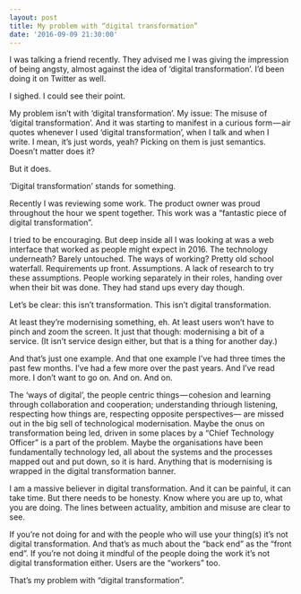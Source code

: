 ```yaml
---
layout: post
title: My problem with “digital transformation”
date: '2016-09-09 21:30:00'
---
```

I was talking a friend recently. They advised me I was giving the impression of being angsty, almost against the idea of ‘digital transformation’. I’d been doing it on Twitter as well.

I sighed. I could see their point.

My problem isn’t with ‘digital transformation’. My issue: The misuse of ‘digital transformation’. And it was starting to manifest in a curious form — air quotes whenever I used ‘digital transformation’, when I talk and when I write.
I mean, it’s just words, yeah? Picking on them is just semantics. Doesn’t matter does it?

But it does.

‘Digital transformation’ stands for something.

Recently I was reviewing some work. The product owner was proud throughout the hour we spent together. This work was a “fantastic piece of digital transformation”.

I tried to be encouraging. But deep inside all I was looking at was a web interface that worked as people might expect in 2016. The technology underneath? Barely untouched. The ways of working? Pretty old school waterfall. Requirements up front. Assumptions. A lack of research to try these assumptions. People working separately in their roles, handing over when their bit was done. They had stand ups every day though.

Let’s be clear: this isn’t transformation. This isn’t digital transformation.

At least they’re modernising something, eh. At least users won’t have to pinch and zoom the screen. It just that though: modernising a bit of a service. (It isn’t service design either, but that is a thing for another day.)

And that’s just one example. And that one example I’ve had three times the past few months. I’ve had a few more over the past years. And I’ve read more. I don’t want to go on. And on. And on.

The ‘ways of digital’, the people centric things — cohesion and learning through collaboration and cooperation; understanding thriough listening, respecting how things are, respecting opposite perspectives— are missed out in the big sell of technological modernisation. Maybe the onus on transformation being led, driven in some places by a “Chief Technology Officer” is a part of the problem. Maybe the organisations have been fundamentally technology led, all about the systems and the processes mapped out and put down, so it is hard. Anything that is modernising is wrapped in the digital transformation banner.

I am a massive believer in digital transformation. And it can be painful, it can take time. But there needs to be honesty. Know where you are up to, what you are doing. The lines between actuality, ambition and misuse are clear to see.

If you’re not doing for and with the people who will use your thing(s) it’s not digital transformation. And that’s as much about the “back end” as the “front end”. If you’re not doing it mindful of the people doing the work it’s not digital transformation either. Users are the “workers” too.

That’s my problem with “digital transformation”.
